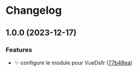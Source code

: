 # Changelog

## 1.0.0 (2023-12-17)


### Features

* :sparkles: configure le module pour VueDsfr ([77b48ea](https://github.com/laruiss/vue-dsfr-nuxt-module/commit/77b48ea1214a2634ccabb5434356742c921fa1c9))
